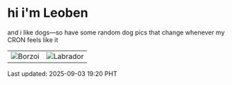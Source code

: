 # hi i'm Leoben

and i like dogs—so have some random dog pics that change whenever my CRON feels like it

|  |  |
|--------|----------|
| ![Borzoi](https://random-dog-vercel.vercel.app/api/random-borzoi?v=1756898413) | ![Labrador](https://random-dog-vercel.vercel.app/api/random-labrador?v=1756898413) |

Last updated: 2025-09-03 19:20 PHT

